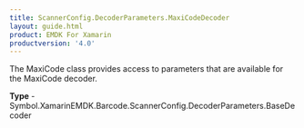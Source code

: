 ```yaml
---
title: ScannerConfig.DecoderParameters.MaxiCodeDecoder
layout: guide.html 
product: EMDK For Xamarin 
productversion: '4.0' 
---
```

The MaxiCode class provides access to parameters that are available for the MaxiCode decoder.

**Type** - Symbol.XamarinEMDK.Barcode.ScannerConfig.DecoderParameters.BaseDecoder




